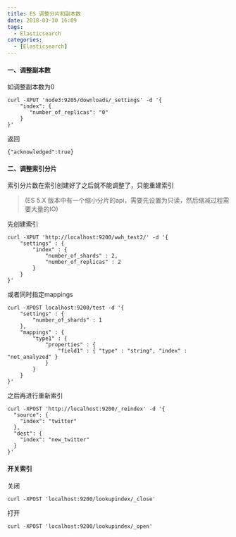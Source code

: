 ```yaml
---
title: ES 调整分片和副本数
date: 2018-03-30 16:09
tags: 
  - Elasticsearch
categories:
  - [Elasticsearch]
---
```




#### 一、调整副本数


如调整副本数为0

```
curl -XPUT 'node3:9205/downloads/_settings' -d '{
    "index": {
       "number_of_replicas": "0"
    }
}'

```
返回
```
{"acknowledged":true}
```

#### 二、调整索引分片

索引分片数在索引创建好了之后就不能调整了，只能重建索引

>(ES 5.X 版本中有一个缩小分片的api，需要先设置为只读，然后缩减过程需要大量的IO)

先创建索引
```
curl -XPUT 'http://localhost:9200/wwh_test2/' -d '{
    "settings" : {
        "index" : {
            "number_of_shards" : 2, 
            "number_of_replicas" : 2 
        }
    }
}'
```
或者同时指定mappings
```
curl -XPOST localhost:9200/test -d '{
    "settings" : {
        "number_of_shards" : 1
    },
    "mappings" : {
        "type1" : {
            "properties" : {
                "field1" : { "type" : "string", "index" : "not_analyzed" }
            }
        }
    }
}'
```

之后再进行重新索引
```
curl -XPOST 'http://localhost:9200/_reindex' -d '{
  "source": {
    "index": "twitter"
  },
  "dest": {
    "index": "new_twitter"
  }
}'
```



#### 开关索引

关闭
```
curl -XPOST 'localhost:9200/lookupindex/_close'

```

打开
```
curl -XPOST 'localhost:9200/lookupindex/_open'

```
